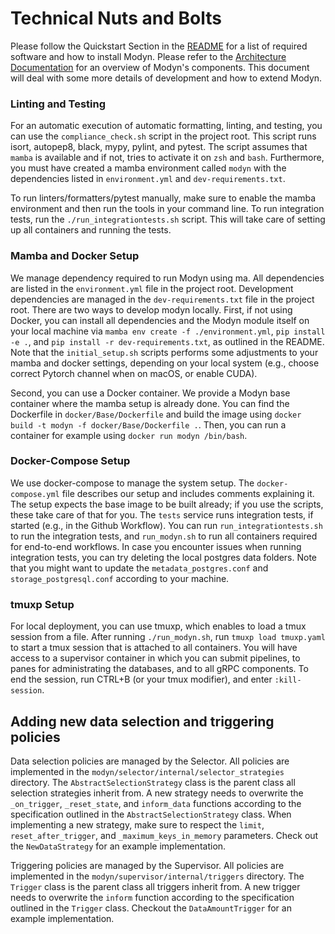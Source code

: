 # Technical Nuts and Bolts

Please follow the Quickstart Section in the [README](../README.md) for a list of required software and how to install Modyn.
Please refer to the ­[Architecture Documentation](ARCHITECTURE.md) for an overview of Modyn's components.
This document will deal with some more details of development and how to extend Modyn.

### Linting and Testing
For an automatic execution of automatic formatting, linting, and testing, you can use the `compliance_check.sh` script in the project root. 
This script runs isort, autopep8, black, mypy, pylint, and pytest.
The script assumes that `mamba` is available and if not, tries to activate it on `zsh` and `bash`.
Furthermore, you must have created a mamba environment called `modyn` with the dependencies listed in `environment.yml` and `dev-requirements.txt`.

To run linters/formatters/pytest manually, make sure to enable the mamba environment and then run the tools in your command line.
To run integration tests, run the `./run_integrationtests.sh` script.
This will take care of setting up all containers and running the tests.

### Mamba and Docker Setup
We manage dependency required to run Modyn using ma.
All dependencies are listed in the `environment.yml` file in the project root.
Development dependencies are managed in the `dev-requirements.txt` file in the project root.
There are two ways to develop modyn locally.
First, if not using Docker, you can install all dependencies and the Modyn module itself on your local machine via `mamba env create -f ./environment.yml`, `pip install -e .`, and `pip install -r dev-requirements.txt`, as outlined in the README.
Note that the `initial_setup.sh` scripts performs some adjustments to your mamba and docker settings, depending on your local system (e.g., choose correct Pytorch channel when on macOS, or enable CUDA).

Second, you can use a Docker container.
We provide a Modyn base container where the mamba setup is already done. 
You can find the Dockerfile in `docker/Base/Dockerfile` and build the image using `docker build -t modyn -f docker/Base/Dockerfile .`.
Then, you can run a container for example using `docker run modyn /bin/bash`.

### Docker-Compose Setup
We use docker-compose to manage the system setup.
The `docker-compose.yml` file describes our setup and includes comments explaining it.
The setup expects the base image to be built already; if you use the scripts, these take care of that for you.
The `tests` service runs integration tests, if started (e.g., in the Github Workflow).
You can run `run_integrationtests.sh` to run the integration tests, and `run_modyn.sh` to run all containers required for end-to-end workflows.
In case you encounter issues when running integration tests, you can try deleting the local postgres data folders.
Note that you might want to update the `metadata_postgres.conf` and `storage_postgresql.conf` according to your machine.

### tmuxp Setup
For local deployment, you can use tmuxp, which enables to load a tmux session from a file.
After running `./run_modyn.sh`, run `tmuxp load tmuxp.yaml` to start a tmux session that is attached to all containers.
You will have access to a supervisor container in which you can submit pipelines, to panes for administrating the databases, and to all gRPC components.
To end the session, run CTRL+B (or your tmux modifier), and enter `:kill-session`.

## Adding new data selection and triggering policies

Data selection policies are managed by the Selector.
All policies are implemented in the `modyn/selector/internal/selector_strategies` directory.
The `AbstractSelectionStrategy` class is the parent class all selection strategies inherit from.
A new strategy needs to overwrite the `_on_trigger`, `_reset_state`, and `inform_data` functions according to the specification outlined in the `AbstractSelectionStrategy` class.
When implementing a new strategy, make sure to respect the `limit`, `reset_after_trigger`, and `_maximum_keys_in_memory` parameters.
Check out the `NewDataStrategy` for an example implementation.

Triggering policies are managed by the Supervisor.
All policies are implemented in the `modyn/supervisor/internal/triggers` directory.
The `Trigger` class is the parent class all triggers inherit from.
A new trigger needs to overwrite the `inform` function according to the specification outlined in the `Trigger` class.
Checkout the `DataAmountTrigger` for an example implementation.
